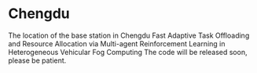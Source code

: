 # Chengdu
The location of the base station in Chengdu
Fast Adaptive Task Offloading and Resource Allocation via Multi-agent Reinforcement Learning in Heterogeneous Vehicular Fog Computing
The code will be released soon, please be patient.
